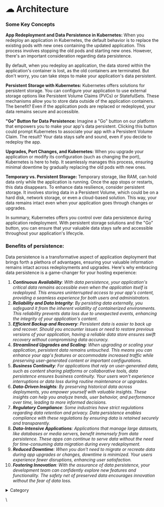

# ☁ Architecture

### Some Key Concepts

**App Redeployment and Data Persistence in Kubernetes:** When you redeploy an application in Kubernetes, the default behavior is to replace the existing pods with new ones containing the updated application. This process involves stopping the old pods and starting new ones. However, there's an important consideration regarding data persistence.

By default, when you redeploy an application, the data stored within the application's container is lost, as the old containers are terminated. But don't worry, you can take steps to make your application's data persistent.

**Persistent Storage with Kubernetes:** Kubernetes offers solutions for persistent storage. You can configure your application to use external storage options like Persistent Volume Claims (PVCs) or StatefulSets. These mechanisms allow you to store data outside of the application containers. The benefit? Even if the application pods are replaced or redeployed, your data remains secure and accessible.

**"Go" Button for Data Persistence:** Imagine a "Go" button on our platform that empowers you to make your app's data persistent. Clicking this button could prompt Kubernetes to associate your app with a Persistent Volume Claim. The result? Your data stays safe and sound, even if you decide to redeploy the app.

**Upgrades, Port Changes, and Kubernetes:** When you upgrade your application or modify its configuration (such as changing the port), Kubernetes is here to help. It seamlessly manages this process, ensuring minimal downtime by gradually replacing the old pods with new ones.

**Temporary vs. Persistent Storage:** Temporary storage, like RAM, can hold data only while the application is running. Once the app stops or restarts, this data disappears. To enhance data resilience, consider persistent storage. It involves storing data in a Persistent Volume, which could be on a hard disk, network storage, or even a cloud-based solution. This way, your data remains intact even when your application goes through changes or upgrades.

In summary, Kubernetes offers you control over data persistence during application redeployment. With persistent storage solutions and the "Go" button, you can ensure that your valuable data stays safe and accessible throughout your application's lifecycle.



### Benefits of persistence:

Data persistence is a transformative aspect of application deployment that brings forth a plethora of advantages, ensuring your valuable information remains intact across redeployments and upgrades. Here's why embracing data persistence is a game-changer for your hosting experience:

1. _**Continuous Availability**: With data persistence, your application's critical data remains accessible even when the application itself is redeployed. This ensures uninterrupted access to your app's content, providing a seamless experience for both users and administrators._
2. _**Reliability and Data Integrity**: By persisting data externally, you safeguard it from the inherent volatility of containerized environments. This reliability prevents data loss due to unexpected events, enhancing the integrity of your application's content._
3. _**Efficient Backup and Recovery**: Persistent data is easier to back up and recover. Should you encounter issues or need to restore previous versions of your application, having a reliable data store ensures swift recovery without compromising data accuracy._
4. _**Streamlined Upgrades and Scaling**: When upgrading or scaling your application, persistent data remains untouched. This means you can enhance your app's features or accommodate increased traffic while preserving user-generated content or important configurations._
5. _**Business Continuity**: For applications that rely on user-generated data, such as content sharing platforms or collaborative tools, data persistence ensures business continuity. Your users won't experience interruptions or data loss during routine maintenance or upgrades._
6. _**Data-Driven Insights**: By preserving historical data across deployments, you empower yourself with valuable insights. These insights can help you analyze trends, user behavior, and performance over time, leading to more informed decisions._
7. _**Regulatory Compliance**: Some industries have strict regulations regarding data retention and privacy. Data persistence enables compliance with these regulations by ensuring data is retained securely and transparently._
8. _**Data-Intensive Applications**: Applications that manage large datasets, like databases or media servers, benefit immensely from data persistence. These apps can continue to serve data without the need for time-consuming data migration during every redeployment._
9. _**Reduced Downtime**: When you don't need to migrate or recreate data during app upgrades or changes, downtime is minimized. Your users experience fewer disruptions, enhancing user satisfaction._
10. _**Fostering Innovation**: With the assurance of data persistence, your development team can confidently explore new features and functionality. The safety net of preserved data encourages innovation without the fear of data loss._

<details>

<summary>Category</summary>

Kubernetes, cloud computing, DevOps, cloud services, hosting platform, container orchestration, cloud infrastructure, cloud deployment, cloud management, cloud technology, cloud solutions&#x20;

</details>

\
